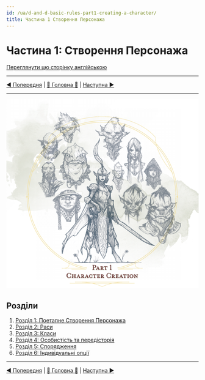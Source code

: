 ```yaml
---
id: /ua/d-and-d-basic-rules-part1-creating-a-character/
title: Частина 1 Створення Персонажа
---
```


# Частина 1: Створення Персонажа

[Переглянути цю сторінку англійською](../en/Part1CreatingACharacter.md)

***

[◄ Попередня](Introduction.md) | [🚪 Головна 🚪](IndexPage.md) | [Наступна ►](Part1CreatingACharacter/Ch1StepByStepCharacters.md)

***

![p1_cover]

## Розділи

1. [Розділ 1: Поетапне Створення Персонажа](Part1CreatingACharacter/Ch1StepByStepCharacters.md)
2. [Розділ 2: Раси](Part1CreatingACharacter/Ch2Races.md)
3. [Розділ 3: Класи](Part1CreatingACharacter/Ch3Classes.md)
4. [Розділ 4: Особистість та передісторія](Part1CreatingACharacter/Ch4PersonalityAndBackground.md)
5. [Розділ 5: Спорядження](Part1CreatingACharacter/Ch5Equipment.md)
6. [Розділ 6: Індивідуальні опції](Part1CreatingACharacter/Ch6CustomizationOptions.md)

***

[◄ Попередня](Introduction.md) | [🚪 Головна 🚪](IndexPage.md) | [Наступна ►](Part1CreatingACharacter/Ch1StepByStepCharacters.md)

<!--Image links ref-->

[p1_cover]: ../../resources/img/p1_cover.jpg
